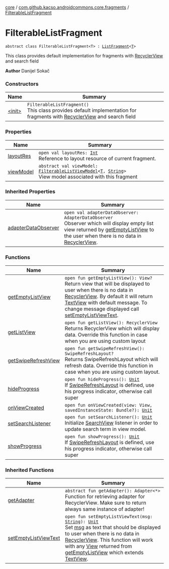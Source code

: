 [core](../../index.md) / [com.github.kacso.androidcommons.core.fragments](../index.md) / [FilterableListFragment](./index.md)

# FilterableListFragment

`abstract class FilterableListFragment<T> : `[`ListFragment`](../-list-fragment/index.md)`<`[`T`](index.md#T)`>`

This class provides default implementation for fragments with [RecyclerView](#) and search field

**Author**
Danijel Sokač

### Constructors

| Name | Summary |
|---|---|
| [&lt;init&gt;](-init-.md) | `FilterableListFragment()`<br>This class provides default implementation for fragments with [RecyclerView](#) and search field |

### Properties

| Name | Summary |
|---|---|
| [layoutRes](layout-res.md) | `open val layoutRes: `[`Int`](https://kotlinlang.org/api/latest/jvm/stdlib/kotlin/-int/index.html)<br>Reference to layout resource of current fragment. |
| [viewModel](view-model.md) | `abstract val viewModel: `[`FilterableListViewModel`](../../com.github.kacso.androidcommons.core.mvvm.viewmodels/-filterable-list-view-model/index.md)`<`[`T`](index.md#T)`, `[`String`](https://kotlinlang.org/api/latest/jvm/stdlib/kotlin/-string/index.html)`>`<br>View model associated with this fragment |

### Inherited Properties

| Name | Summary |
|---|---|
| [adapterDataObserver](../-list-fragment/adapter-data-observer.md) | `open val adapterDataObserver: AdapterDataObserver`<br>Observer which will display empty list view returned by [getEmptyListView](../-list-fragment/get-empty-list-view.md) to the user when there is no data in [RecyclerView](#). |

### Functions

| Name | Summary |
|---|---|
| [getEmptyListView](get-empty-list-view.md) | `open fun getEmptyListView(): View?`<br>Return view that will be displayed to user when there is no data in [RecyclerView](#). By default it will return [TextView](#) with default message. To change message displayed call [setEmptyListViewText](../-list-fragment/set-empty-list-view-text.md). |
| [getListView](get-list-view.md) | `open fun getListView(): RecyclerView`<br>Returns RecyclerView which will display data. Override this function in case when you are using custom layout |
| [getSwipeRefreshView](get-swipe-refresh-view.md) | `open fun getSwipeRefreshView(): SwipeRefreshLayout?`<br>Returns SwipeRefreshLayout which will refresh data. Override this function in case when you are using custom layout. |
| [hideProgress](hide-progress.md) | `open fun hideProgress(): `[`Unit`](https://kotlinlang.org/api/latest/jvm/stdlib/kotlin/-unit/index.html)<br>If [SwipeRefreshLayout](#) is defined, use his progress indicator, otherwise call super |
| [onViewCreated](on-view-created.md) | `open fun onViewCreated(view: View, savedInstanceState: Bundle?): `[`Unit`](https://kotlinlang.org/api/latest/jvm/stdlib/kotlin/-unit/index.html) |
| [setSearchListener](set-search-listener.md) | `open fun setSearchListener(): `[`Unit`](https://kotlinlang.org/api/latest/jvm/stdlib/kotlin/-unit/index.html)<br>Initialize [SearchView](#) listener in order to update search term in view model. |
| [showProgress](show-progress.md) | `open fun showProgress(): `[`Unit`](https://kotlinlang.org/api/latest/jvm/stdlib/kotlin/-unit/index.html)<br>If [SwipeRefreshLayout](#) is defined, use his progress indicator, otherwise call super |

### Inherited Functions

| Name | Summary |
|---|---|
| [getAdapter](../-list-fragment/get-adapter.md) | `abstract fun getAdapter(): Adapter<*>`<br>Function for retrieving adapter for RecyclerView. Make sure to return always same instance of adapter! |
| [setEmptyListViewText](../-list-fragment/set-empty-list-view-text.md) | `open fun setEmptyListViewText(msg: `[`String`](https://kotlinlang.org/api/latest/jvm/stdlib/kotlin/-string/index.html)`): `[`Unit`](https://kotlinlang.org/api/latest/jvm/stdlib/kotlin/-unit/index.html)<br>Set [msg](../-list-fragment/set-empty-list-view-text.md#com.github.kacso.androidcommons.core.fragments.ListFragment$setEmptyListViewText(kotlin.String)/msg) as text that should be displayed to user when there is no data in [RecyclerView](#). This function will work with any [View](#) returned from [getEmptyListView](../-list-fragment/get-empty-list-view.md) which extends [TextView](#). |
